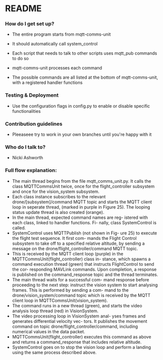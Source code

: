 # README #

### How do I get set up? ###

* The entire program starts from mqtt-comms-unit
* It should automatically call system_control
* Each script that needs to talk to other scripts uses mqtt_pub commands to do so

* mqtt-comms-unit processes each command
* The possible commands are all listed at the bottom of mqtt-comms-unit, with a registered handler functions


### Testing & Deployment ###
* Use the configuration flags in config.py to enable or disable specific functionalities

### Contribution guidelines ###
* Pleeaseee try to work in your own branches until you're happy with it 

### Who do I talk to? ###
* Nicki Ashworth

### Full flow explanation: ###
* The main thread begins from the file
mqtt_comms_unit.py. It calls the class
MQTTCommsUnit twice, once for the
flight_controller subsystem and once for the
vision_system subsystem.
* Each class instance subscribes to the relevant
drone/[subsystem]/command MQTT topic and starts
the MQTT client loop in seperate thread, (marked in
purple in Figure 25). The looping status update thread
is also created (orange).
* In the main thread, expected command names are reg-
istered with each class, linked to handler functions. Fi-
nally, class SystemControl is called.
* SystemControl uses MQTTPublish (not shown in Fig-
ure 25) to execute the flight test sequence. It first com-
mands the Flight Control subsystem to take off to a
specified relative altitude, by sending a message on the
drone/flight_controller/command MQTT topic.
* This is received by the MQTT client loop (purple)
in the MQTTCommsUnit(flight_controller) class in-
stance, which spawns a command execution thread
(green) that instructs FlightControl to send the cor-
responding MAVLink commands. Upon completion, a
response is published on the command_response topic
and the thread terminates.
* The main thread waits for a successful com-
mand response before proceeding to the next
step: instruct the vision system to start analysing
frames. This is performed by sending a com-
mand to the drone/vision_system/command topic
which is received by the MQTT client loop in
MQTTCommsUnit(vision_system).
* The command runs in a new thread (green), and starts
the video analysis loop thread (red) in VisionSystem.
* The video processing loop in VisionSystem anal-
yses frames and generates differential velocity vec-
tors. It publishes the movement command on
topic drone/flight_controller/command, including
numerical values in the data packet.
* MQTTCommsUnit(flight_controller) executes this
command as above and returns a command_response
that includes relative altitude.
* SystemControl goes on to stop the vision loop and
perform a landing using the same process described
above.
